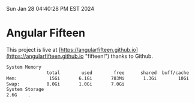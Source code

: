 Sun Jan 28 04:40:28 PM EST 2024

# Angular Fifteen


This project is live at [https://angularfifteen.github.io](https://angularfifteen.github.io "fifteen!") thanks to Github.

```bash
System Memory
               total        used        free      shared  buff/cache   available
Mem:            15Gi       6.1Gi       783Mi       1.3Gi        10Gi       9.2Gi
Swap:          8.0Gi       1.0Gi       7.0Gi
System Storage
2.6G	.
